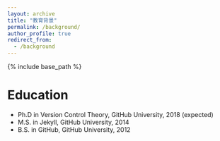```yaml
---
layout: archive
title: "教育背景"
permalink: /background/
author_profile: true
redirect_from:
  - /background
---
```


{% include base_path %}

Education
======
* Ph.D in Version Control Theory, GitHub University, 2018 (expected)
* M.S. in Jekyll, GitHub University, 2014
* B.S. in GitHub, GitHub University, 2012
